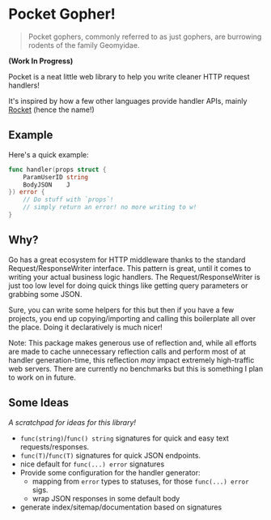 # Pocket Gopher!

> Pocket gophers, commonly referred to as just gophers, are burrowing rodents of the family Geomyidae.

**(Work In Progress)**

Pocket is a neat little web library to help you write cleaner HTTP request handlers!

It's inspired by how a few other languages provide handler APIs, mainly [Rocket](https://rocket.rs/) (hence the name!)

## Example

Here's a quick example:

```go
func handler(props struct {
    ParamUserID string
    BodyJSON    J
}) error {
    // Do stuff with `props`!
    // simply return an error! no more writing to w!
}
```

## Why?

Go has a great ecosystem for HTTP middleware thanks to the standard Request/ResponseWriter interface. This pattern is
great, until it comes to writing your actual business logic handlers. The Request/ResponseWriter is just too low level
for doing quick things like getting query parameters or grabbing some JSON.

Sure, you can write some helpers for this but then if you have a few projects, you end up copying/importing and calling
this boilerplate all over the place. Doing it declaratively is much nicer!

Note: This package makes generous use of reflection and, while all efforts are made to cache unnecessary reflection
calls and perform most of at handler generation-time, this reflection _may_ impact extremely high-traffic web servers.
There are currently no benchmarks but this is something I plan to work on in future.

## Some Ideas

_A scratchpad for ideas for this library!_

- `func(string)`/`func() string` signatures for quick and easy text requests/responses.
- `func(T)`/`func(T)` signatures for quick JSON endpoints.
- nice default for `func(...) error` signatures
- Provide some configuration for the handler generator:
  - mapping from `error` types to statuses, for those `func(...) error` sigs.
  - wrap JSON responses in some default body
- generate index/sitemap/documentation based on signatures
